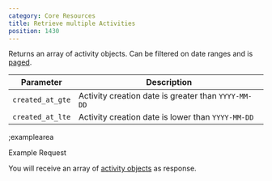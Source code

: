 ```yaml
---
category: Core Resources
title: Retrieve multiple Activities
position: 1430
---
```


Returns an array of activity objects. Can be filtered on date ranges and is [paged](#topics/pagination).

| Parameter | Description |
|---|---|
| `created_at_gte` | Activity creation date is greater than `YYYY-MM-DD` |
| `created_at_lte` | Activity creation date is lower than `YYYY-MM-DD` |

;examplearea

Example Request

<RequestExample url="https://mapi.storyblok.com/v1/spaces/606/activities/?created_at_gte=2018-12-14&created_at_lte=2018-12-18" httpMethod="GETOAUTH"></RequestExample>

You will receive an array of [activity objects](#core-resources/activities/the-activity-object) as response.